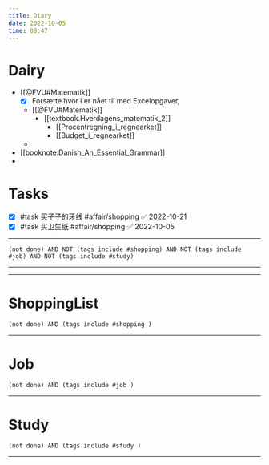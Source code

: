 ```yaml
---
title: Diary
date: 2022-10-05
time: 08:47
---
```

# Dairy
- [[@FVU#Matematik]]
	- [x] Forsætte hvor i er nået til med Excelopgaver, 
	- [[@FVU#Matematik]]
		- [[textbook.Hverdagens_matematik_2]]
			- [[Procentregning_i_regnearket]]
			- [[Budget_i_regnearket]]
	- 
- [[booknote.Danish_An_Essential_Grammar]]
- 

# Tasks
- [x] #task 买子子的牙线 #affair/shopping ✅ 2022-10-21
- [x] #task 买卫生纸 #affair/shopping ✅ 2022-10-05
---
```tasks
(not done) AND NOT (tags include #shopping) AND NOT (tags include #job) AND NOT (tags include #study) 
```
---
---

# ShoppingList
```tasks
(not done) AND (tags include #shopping )
```
---
# Job
```tasks
(not done) AND (tags include #job )
```
---
# Study
```tasks
(not done) AND (tags include #study )
```
---